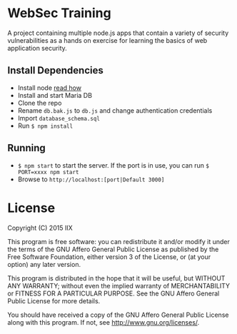 # WebSec Training
A project containing multiple node.js apps that contain a variety of security vulnerabilities as a hands on exercise for learning the basics of web application security.

## Install Dependencies
 - Install node [read how](http://nodejs.org)
 - Install and start Maria DB
 - Clone the repo
 - Rename `db.bak.js` to `db.js` and change authentication credentials
 - Import `database_schema.sql`
 - Run `$ npm install`

## Running
 - `$ npm start` to start the server. If the port is in use, you can run `$ PORT=xxxx npm start`
 - Browse to `http://localhost:[port|Default 3000]`

# License
Copyright (C) 2015  IIX

This program is free software: you can redistribute it and/or modify
it under the terms of the GNU Affero General Public License as
published by the Free Software Foundation, either version 3 of the
License, or (at your option) any later version.

This program is distributed in the hope that it will be useful,
but WITHOUT ANY WARRANTY; without even the implied warranty of
MERCHANTABILITY or FITNESS FOR A PARTICULAR PURPOSE.  See the
GNU Affero General Public License for more details.

You should have received a copy of the GNU Affero General Public License
along with this program.  If not, see <http://www.gnu.org/licenses/>.
